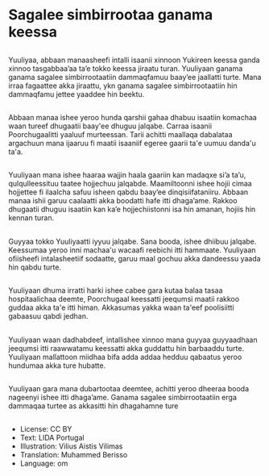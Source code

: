 # Sagalee simbirrootaa ganama keessa

##
Yuuliyaa, abbaan manaasheefi intalli isaanii xinnoon Yukireen keessa ganda xinnoo tasgabbaaʼaa taʼe tokko keessa jiraatu turan. Yuuliyaan ganama ganama sagalee simbirrootaatiin dammaqfamuu baayʼee jaallatti turte. Mana irraa fagaattee akka jiraattu, ykn ganama sagalee simbirrootaatiin hin dammaqfamu jettee yaaddee hin beektu.

##
Abbaan manaa ishee yeroo hunda qarshii gahaa dhabuu isaatiin komachaa waan tureef dhugaatii baay'ee dhuguu jalqabe. Carraa isaanii Poorchugaalitti yaaluuf murteessan. Tarii achitti maallaqa dabalataa argachuun mana ijaaruu fi maatii isaaniif egeree gaarii ta'e uumuu danda'u ta'a.

##
Yuuliyaan mana ishee haaraa wajjin haala gaariin kan madaqxe siʼa taʼu, qulqulleessituu taatee hojjechuu jalqabde. Maamiltoonni ishee hojii cimaa hojjettee fi ilaalcha safuu isheen qabdu baayʼee dinqisiifataniiru. Abbaan manaa ishii garuu caalaatti akka boodatti hafe itti dhagaʼame. Rakkoo dhugaatii dhuguu isaatiin kan kaʼe hojjechiistonni isa hin amanan, hojiis hin kennan turan.

##
Guyyaa tokko Yuuliyaatti iyyuu jalqabe. Sana booda, ishee dhiibuu jalqabe. Keessumaa yeroo inni machaa'u wacaafi reebichi itti hammaate. Yuuliyaan ofiisheefi intalasheetiif sodaatte, garuu maal gochuu akka dandeessu yaada hin qabdu turte.

##
Yuuliyaan dhuma irratti harki ishee cabee gara kutaa balaa tasaa hospitaalichaa deemte, Poorchugaal keessatti jeequmsi maatii rakkoo guddaa akka ta'e itti himan. Akkasumas yakka waan ta'eef poolisiitti gabaasuu qabdi jedhan.

##
Yuuliyaan waan dadhabdeef, intallishee xinnoo mana guyyaa guyyaadhaan jeequmsi itti raawwatamu keessatti akka guddattu hin barbaaddu turte. Yuuliyaan mallattoon miidhaa bifa adda addaa hedduu qabaatus yeroo hundumaa akka ture hubatte.

##
Yuuliyaan gara mana dubartootaa deemtee, achitti yeroo dheeraa booda nageenyi ishee itti dhagaʼame. Ganama sagalee simbirrootaatiin erga dammaqaa turtee as akkasitti hin dhagahamne ture

##
* License: CC BY
* Text: LIDA Portugal
* Illustration: Vilius Aistis Vilimas
* Translation: Muhammed Berisso
* Language: om
